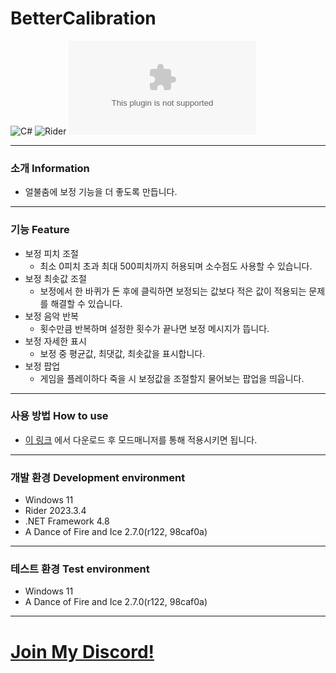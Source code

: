 # BetterCalibration
![C#](https://img.shields.io/badge/Lang-Csharp-c9c8e4.svg?&logo=csharp)
![Rider](https://img.shields.io/badge/IDE-Rider-c9c8e4.svg?&logo=rider)
![Download](https://img.shields.io/github/downloads/Jongye0l/BetterCalibration/BetterCalibration.zip)

---
### 소개 Information
* 얼불춤에 보정 기능을 더 좋도록 만듭니다.
---
### 기능 Feature
* 보정 피치 조절
  * 최소 0피치 초과 최대 500피치까지 허용되며 소수점도 사용할 수 있습니다.
* 보정 최솟값 조절
  * 보정에서 한 바퀴가 돈 후에 클릭하면 보정되는 값보다 적은 값이 적용되는 문제를 해결할 수 있습니다. 
* 보정 음악 반복
  * 횟수만큼 반복하며 설정한 횟수가 끝나면 보정 메시지가 뜹니다.
* 보정 자세한 표시
  * 보정 중 평균값, 최댓값, 최솟값을 표시합니다.
* 보정 팝업
  * 게임을 플레이하다 죽을 시 보정값을 조절할지 물어보는 팝업을 띄웁니다.
---
### 사용 방법 How to use
* [이 링크](https://github.com/Jongye0l/BetterCalibration/releases/latest) 에서 다운로드 후 모드매니저를 통해 적용시키면 됩니다.
---
### 개발 환경 Development environment
* Windows 11
* Rider 2023.3.4
* .NET Framework 4.8
* A Dance of Fire and Ice 2.7.0(r122, 98caf0a)
---
### 테스트 환경 Test environment
* Windows 11
* A Dance of Fire and Ice 2.7.0(r122, 98caf0a)
---
# [Join My Discord!](https://discord.jongyeol.kr)
